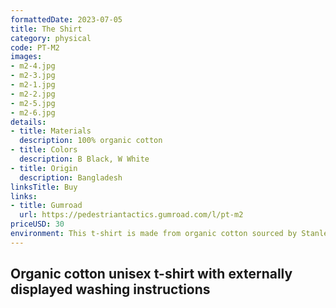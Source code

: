 ```yaml
---
formattedDate: 2023-07-05
title: The Shirt
category: physical
code: PT-M2
images:
- m2-4.jpg
- m2-3.jpg
- m2-1.jpg
- m2-2.jpg
- m2-5.jpg
- m2-6.jpg
details:
- title: Materials
  description: 100% organic cotton
- title: Colors
  description: B Black, W White
- title: Origin
  description: Bangladesh
linksTitle: Buy
links:
- title: Gumroad
  url: https://pedestriantactics.gumroad.com/l/pt-m2
priceUSD: 30
environment: This t-shirt is made from organic cotton sourced by Stanley/Stella. It requires approximately 650 gallons of water to produce one t-shirt. A 0.5USD charge is included in the cost which is sent to Terrapass to offset the environmental impact of this product.
---
```


## Organic cotton unisex t-shirt with externally displayed washing instructions